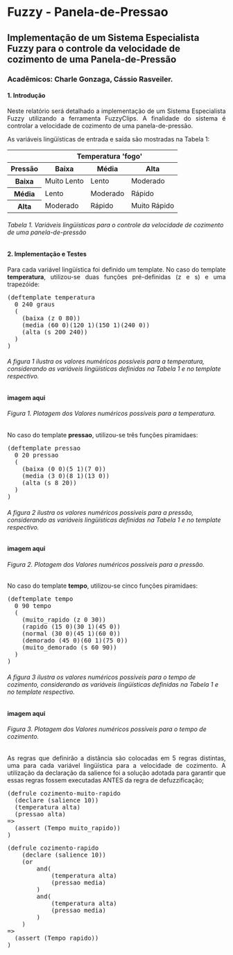 # Fuzzy - Panela-de-Pressao

## Implementação de um Sistema Especialista Fuzzy para o controle da velocidade de cozimento de uma Panela-de-Pressão
### Acadêmicos: Charle Gonzaga, Cássio Rasveiler.

#### 1. Introdução
<p align="justify">
Neste relatório será detalhado a implementação de um Sistema Especialista Fuzzy utilizando a
ferramenta FuzzyClips. A finalidade do sistema é controlar a velocidade de cozimento de uma panela-de-pressão.
</p>
<p align="justify">
As variáveis lingüísticas de entrada e saída são mostradas na Tabela 1:
</p>

<table>
  <thead>
    <tr>
      <th></th>
      <th colspan='3'>Temperatura 'fogo'</th>
    </tr>
    <tr>
      <th>Pressão</th>
      <th>Baixa</th>
      <th>Média</th>
      <th>Alta</th>
    </tr>
  </thead>
  <tbody>
    <tr>
      <th>Baixa</th>
      <td>Muito Lento</td>
      <td>Lento</td>
      <td>Moderado</td>
    </tr>
    <tr>
      <th>Média</th>
      <td>Lento</td>
      <td>Moderado</td>
      <td>Rápido</td>
    </tr>
    <tr>
      <th>Alta</th>
      <td>Moderado</td>
      <td>Rápido</td>
      <td>Muito Rápido</td>
    </tr>
  </tbody>
</table>

###### *Tabela 1. Variáveis lingüísticas para o controle da velocidade de cozimento de uma panela-de-pressão*

#### 2. Implementação e Testes
<p align="justify">
Para cada variável lingüística foi definido um template. No caso do template <b>temperatura</b>, utilizou-se
duas funções pré-definidas (z e s) e uma trapezóide:
</p>
<pre>
(deftemplate temperatura
  0 240 graus
  (
    (baixa (z 0 80))
    (media (60 0)(120 1)(150 1)(240 0))
    (alta (s 200 240))
  )
)
</pre>

###### *A figura 1 ilustra os valores numéricos possíveis para a temperatura, considerando as variáveis lingüísticas definidas na Tabela 1 e no template respectivo.*

#### imagem aqui

###### *Figura 1. Plotagem dos Valores numéricos possíveis para a temperatura.*

<p align="justify">
No caso do template <b>pressao</b>, utilizou-se
três funções piramidaes:
</p>
<pre>
(deftemplate pressao
  0 20 pressao 
  (
    (baixa (0 0)(5 1)(7 0))
    (media (3 0)(8 1)(13 0))
    (alta (s 8 20))
  )
)
</pre>

###### *A figura 2 ilustra os valores numéricos possíveis para a pressão, considerando as variáveis lingüísticas definidas na Tabela 1 e no template respectivo.*

#### imagem aqui

###### *Figura 2. Plotagem dos Valores numéricos possíveis para a pressão.*

<p align="justify">
No caso do template <b>tempo</b>, utilizou-se
cinco funções piramidaes:
</p>
<pre>
(deftemplate tempo
  0 90 tempo 
  (
    (muito_rapido (z 0 30))
    (rapido (15 0)(30 1)(45 0))
    (normal (30 0)(45 1)(60 0))
    (demorado (45 0)(60 1)(75 0))
    (muito_demorado (s 60 90))
  )
)
</pre>

###### *A figura 3 ilustra os valores numéricos possíveis para o tempo de cozimento, considerando as variáveis lingüísticas definidas na Tabela 1 e no template respectivo.*

#### imagem aqui

###### *Figura 3. Plotagem dos Valores numéricos possíveis para o tempo de cozimento.*

<p align="justify">
As regras que definirão a distância são colocadas em 5 regras distintas, uma para cada variável
lingüística para a velocidade de cozimento. A utilização da declaração da salience foi a solução adotada
para garantir que essas regras fossem executadas ANTES da regra de defuzzificação;
</p>

<pre>
(defrule cozimento-muito-rapido
  (declare (salience 10))
  (temperatura alta)
  (pressao alta)
=>
  (assert (Tempo muito_rapido))
)
</pre>

<pre>
(defrule cozimento-rapido
	(declare (salience 10))
	(or 
		and(
			(temperatura alta)
			(pressao media)
		)
		and(
			(temperatura alta)
			(pressao media)
		)
	)
=>
  (assert (Tempo rapido))
)
</pre>
